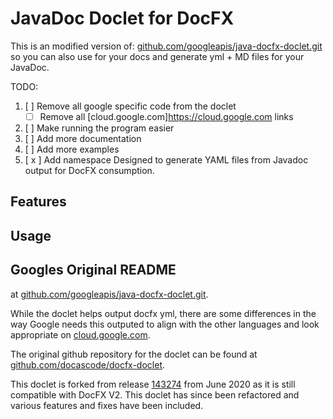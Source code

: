 # JavaDoc Doclet for DocFX

This is an modified version of:
[github.com/googleapis/java-docfx-doclet.git](https://github.com/googleapis/java-docfx-doclet.git)
so you can also use for your docs and generate yml + MD files for your JavaDoc.

TODO:
1. [ ] Remove all google specific code from the doclet
   * [ ] Remove all [cloud.google.com]https://cloud.google.com links
2. [ ] Make running the program easier
3. [ ] Add more documentation
4. [ ] Add more examples
5. [ x ] Add namespace 
Designed to generate YAML files from Javadoc output for DocFX consumption.

## Features

## Usage

## Googles Original README
at [github.com/googleapis/java-docfx-doclet.git](https://github.com/googleapis/java-docfx-doclet.git).

While the doclet helps output docfx yml, there are some differences in the way Google needs this outputed to align with
the other languages and look appropriate on [cloud.google.com](https://cloud.google.com/java/docs/reference).

The original github repository for the doclet can be found at [github.com/docascode/docfx-doclet](https://github.com/docascode/docfx-doclet).

This doclet is forked from release [143274](https://github.com/docascode/docfx-doclet/releases/tag/143274) from June
2020 as it is still compatible with DocFX V2. This doclet has since been refactored and various features and fixes have
been included.

